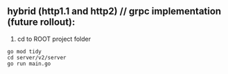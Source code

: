 ## hybrid (http1.1 and http2) // grpc implementation (future rollout):
1. cd to ROOT project folder

```shell
go mod tidy
cd server/v2/server
go run main.go
```